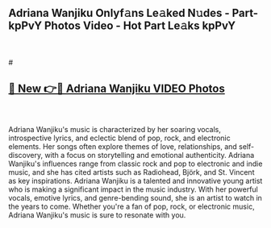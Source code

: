 ## Adriana Wanjiku Onlyf𝚊ns Le𝚊ked N𝚞des - Part-kpPvY Photos Video - Hot Part Le𝚊ks kpPvY
<br>
<br>
# <h2><a href="https://213.232.235.80/live/video.php?q=adriana-wanjiku">🔗 New 👉🔴 Adriana Wanjiku VIDEO Photos</a></h2>
<br>
<br>
Adriana Wanjiku's music is characterized by her soaring vocals, introspective lyrics, and eclectic blend of pop, rock, and electronic elements. Her songs often explore themes of love, relationships, and self-discovery, with a focus on storytelling and emotional authenticity. Adriana Wanjiku's influences range from classic rock and pop to electronic and indie music, and she has cited artists such as Radiohead, Björk, and St. Vincent as key inspirations. Adriana Wanjiku is a talented and innovative young artist who is making a significant impact in the music industry. With her powerful vocals, emotive lyrics, and genre-bending sound, she is an artist to watch in the years to come. Whether you're a fan of pop, rock, or electronic music, Adriana Wanjiku's music is sure to resonate with you.
<br>
<br>